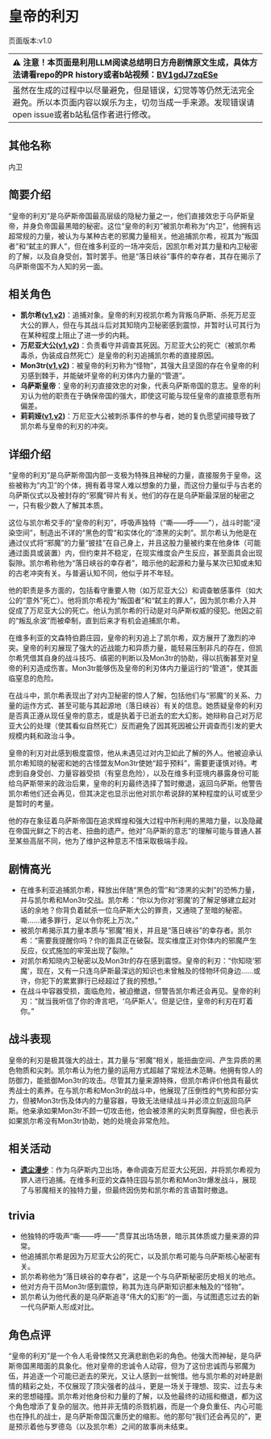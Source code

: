 # 皇帝的利刃
页面版本:v1.0
 

| :warning: 注意！本页面是利用LLM阅读总结明日方舟剧情原文生成，具体方法请看repo的PR history或者b站视频：[BV1gdJ7zqESe](https://www.bilibili.com/video/BV1gdJ7zqESe/)         |
|:----------------------------|
| 虽然在生成的过程中以尽量避免，但是错误，幻觉等等仍然无法完全避免。所以本页面内容以娱乐为主，切勿当成一手来源。发现错误请open issue或者b站私信作者进行修改。|



## 其他名称
内卫
## 简要介绍
“皇帝的利刃”是乌萨斯帝国最高层级的隐秘力量之一，他们直接效忠于乌萨斯皇帝，并身负帝国最黑暗的秘密。这位“皇帝的利刃”被凯尔希称为“内卫”，他拥有远超常规的力量，被认为与某种古老的邪魔力量相关。他追捕凯尔希，视其为“叛国者”和“弑主的罪人”，但在维多利亚的一场冲突后，因凯尔希对其力量和内卫秘密的了解，以及自身受创，暂时罢手。他是“落日峡谷”事件的幸存者，其存在揭示了乌萨斯帝国不为人知的另一面。
## 相关角色
-   **凯尔希([v1](char_003_kalts.md),[v2](../char_v3/char_003_kalts.md))**：追捕对象。皇帝的利刃视凯尔希为背叛乌萨斯、杀死万尼亚大公的罪人，但在与其战斗后对其知晓内卫秘密感到震惊，并暂时认可其行为在某种程度上阻止了进一步的内耗。
-   **万尼亚大公([v1](extended_char_wan_ni_ya_da_gong.md),[v2](../char_v3/extended_char_wan_ni_ya_da_gong.md))**：负责看守并调查其死因。万尼亚大公的死亡（被凯尔希毒杀，伪装成自然死亡）是皇帝的利刃追捕凯尔希的直接原因。
-   **Mon3tr([v1](char_4179_monstr.md),[v2](../char_v3/char_4179_monstr.md))**：被皇帝的利刃称为“怪物”，其强大且坚固的存在令皇帝的利刃感到棘手，并能破坏皇帝的利刃体内力量的“管道”。
-   **乌萨斯皇帝**：皇帝的利刃直接效忠的对象，代表乌萨斯帝国的意志。皇帝的利刃认为他的职责在于确保帝国的强大，即使这可能与现任皇帝的直接意愿有所偏差。
-   **莉莉娅([v1](extended_char_li_li_ya.md),[v2](../char_v3/extended_char_li_li_ya.md))**：万尼亚大公被刺杀事件的参与者，她的复仇愿望间接导致了凯尔希与皇帝的利刃的冲突。
## 详细介绍
“皇帝的利刃”是乌萨斯帝国内部一支极为特殊且神秘的力量，直接服务于皇帝。这些被称为“内卫”的个体，拥有着寻常人难以想象的力量，而这份力量似乎与古老的乌萨斯仪式以及被封存的“邪魔”碎片有关。他们的存在是乌萨斯最深层的秘密之一，只有极少数人了解其本质。

这位与凯尔希交手的“皇帝的利刃”，呼吸声独特（“嘶——呼——”），战斗时能“浸染空间”，制造出不详的“黑色的雪”和实体化的“漆黑的尖刺”。凯尔希认为他是在通过仪式将“邪魔”的力量“披挂”在自己身上，并且这股力量被约束在他身体（可能通过面具或装置）内，但约束并不稳定，在现实维度会产生反应，甚至面具会出现裂隙。凯尔希称他为“落日峡谷的幸存者”，暗示他的起源和力量与某次已知或未知的古老冲突有关。与普遍认知不同，他似乎并不年轻。

他的职责是多方面的，包括看守重要人物（如万尼亚大公）和调查敏感事件（如大公的“意外”死亡）。他将凯尔希视为“叛国者”和“弑主的罪人”，因为凯尔希介入并促成了万尼亚大公的死亡。他认为凯尔希的行动是对乌萨斯权威的侵犯。他因之前的“叛乱余波”而被牵制，直到后来才有机会追捕凯尔希。

在维多利亚的文森特伯爵庄园，皇帝的利刃追上了凯尔希，双方展开了激烈的冲突。皇帝的利刃展现了强大的近战能力和异质力量，能轻易压制非凡的存在，但凯尔希凭借其自身的战斗技巧、缜密的判断以及Mon3tr的协助，得以抗衡甚至对皇帝的利刃造成伤害。Mon3tr能够伤及皇帝的利刃体内力量运行的“管道”，使其面临窒息的危险。

在战斗中，凯尔希表现出了对内卫秘密的惊人了解，包括他们与“邪魔”的关系、力量的运作方式、甚至可能与其起源地（落日峡谷）有关的信息。她质疑皇帝的利刃是否真正遵从现任皇帝的意志，或是执着于已逝去的宏大幻影。她辩称自己对万尼亚大公的处理（使其看似自然死亡）反而避免了因其死因被公开调查而引发的更大规模内耗和政治斗争。

皇帝的利刃对此感到极度震惊，他从未遇见过对内卫如此了解的外人。他被迫承认凯尔希知晓的秘密和她的古怪盟友Mon3tr使她“超乎预料”，需要更谨慎对待。考虑到自身受创、力量容器受损（有窒息危险），以及在维多利亚境内暴露身份可能给乌萨斯带来的政治后果，皇帝的利刃最终选择了暂时撤退，返回乌萨斯。他警告凯尔希他们还会再见，但其决定也显示出他对凯尔希说辞的某种程度的认可或至少是暂时的考量。

他的存在象征着乌萨斯帝国在追求辉煌和强大过程中所利用的黑暗力量，以及隐藏在帝国光鲜之下的古老、扭曲的遗产。他对“乌萨斯的意志”的理解可能与普通人甚至某些高层不同，他为了维护这种意志不惜采取极端手段。
## 剧情高光
*   在维多利亚追捕凯尔希，释放出伴随“黑色的雪”和“漆黑的尖刺”的恐怖力量，并与凯尔希和Mon3tr交战。凯尔希：“你以为你对‘邪魔’的了解足够建立起对话的余地？你背负着弑杀一位乌萨斯大公的罪责，又通晓了至暗的秘密。嘶......诸多罪行，足以令你死上万次。”
*   被凯尔希揭示其力量本质与“邪魔”相关，并且是“落日峡谷”的幸存者。凯尔希：“需要我提醒你吗？你的面具正在破裂。现实维度正对你体内的邪魔产生反应，仪式施加的牢笼出现了裂隙。”
*   对凯尔希知晓内卫秘密以及Mon3tr的存在感到震惊。皇帝的利刃：“你知晓‘邪魔’，现在，又有一只连乌萨斯最深远的知识也未曾触及的怪物环伺身边......或许，你犯下的累累罪行已经超过了我的预想。”
*   在战斗中容器受损，面临危险，被迫撤退，但警告凯尔希还会再见。皇帝的利刃：“就当我听信了你的谗言吧，‘乌萨斯人’。但是记住，皇帝的利刃在盯着你。”
## 战斗表现
皇帝的利刃是极其强大的战士，其力量与“邪魔”相关，能扭曲空间、产生异质的黑色物质和尖刺。凯尔希认为他力量的运用方式超越了常规法术范畴。他拥有惊人的防御力，能抵御Mon3tr的攻击。尽管其力量来源特殊，但凯尔希评价他具有最优秀战士的素养。在与凯尔希和Mon3tr的战斗中，他展现了压倒性的气势和部分实力，但被Mon3tr伤及体内的力量容器，导致无法继续战斗并必须立刻返回乌萨斯。他亲承如果Mon3tr不顾一切攻击他，他会被漆黑的尖刺贯穿胸膛，但也表示如果凯尔希没有Mon3tr协助，她的处境会非常危险。
## 相关活动
-   **[遗尘漫步](../stories/act18d0.md)**：作为乌萨斯内卫出场，奉命调查万尼亚大公死因，并将凯尔希视为罪人进行追捕。在维多利亚的文森特庄园与凯尔希和Mon3tr爆发战斗，展现了与邪魔相关的独特力量，但最终因伤势和凯尔希的言语暂时撤退。
## trivia
*   他独特的呼吸声“嘶——呼——”贯穿其出场场景，暗示其体质或力量来源的异常。
*   他追捕凯尔希是因为万尼亚大公的死亡，以及凯尔希可能与乌萨斯核心秘密有关。
*   凯尔希称他为“落日峡谷的幸存者”，这是一个与乌萨斯秘密历史相关的地点。
*   他对方舟干员Mon3tr感到震惊，称其为连乌萨斯知识都未触及的“怪物”。
*   凯尔希认为他代表的是乌萨斯追寻“伟大的幻影”的一面，与试图遗忘过去的新一代乌萨斯人形成对比。
## 角色点评
“皇帝的利刃”是一个令人毛骨悚然又充满悲剧色彩的角色。他强大而神秘，是乌萨斯帝国黑暗面的具象化。他对皇帝的忠诚令人动容，但为了这份忠诚而与邪魔为伍，并追逐一个可能已逝去的荣光，又让人感到一丝惋惜。他与凯尔希的对峙是剧情的精彩之处，不仅展现了顶尖强者的战斗，更是一场关于理想、现实、过去与未来的思想碰撞。凯尔希对他身份和力量的了解，以及他最终的动摇和撤退，都为这个角色增添了复杂的层次。他并非无情的杀戮机器，而是一个身负重任、内心可能也在挣扎的战士，是乌萨斯帝国沉重历史的缩影。他的那句“我们还会再见的”，更是预示着他与罗德岛（以及凯尔希）之间的故事尚未结束。